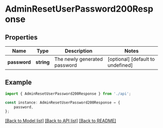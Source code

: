 # AdminResetUserPassword200Response


## Properties

Name | Type | Description | Notes
------------ | ------------- | ------------- | -------------
**password** | **string** | The newly generated password | [optional] [default to undefined]

## Example

```typescript
import { AdminResetUserPassword200Response } from './api';

const instance: AdminResetUserPassword200Response = {
    password,
};
```

[[Back to Model list]](../README.md#documentation-for-models) [[Back to API list]](../README.md#documentation-for-api-endpoints) [[Back to README]](../README.md)
